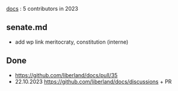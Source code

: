 [docs](https://github.com/liberland/docs)  :   5 contributors in 2023


senate.md
---------
* add wp link meritocraty, constitution (interne)


Done
----
* https://github.com/liberland/docs/pull/35
* 22.10.2023 https://github.com/liberland/docs/discussions + PR

<br>
